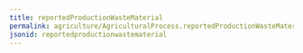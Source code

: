 ```yaml
---
title: reportedProductionWasteMaterial
permalink: agriculture/AgriculturalProcess.reportedProductionWasteMaterial.html
jsonid: reportedproductionwastematerial
---
```

